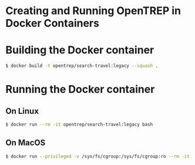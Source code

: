 Creating and Running OpenTREP in Docker Containers
==================================================

# Building the Docker container

```bash
$ docker build -t opentrep/search-travel:legacy --squash .
```

# Running the Docker container

## On Linux
```bash
$ docker run --rm -it opentrep/search-travel:legacy bash
```

## On MacOS
```bash
$ docker run --privileged -v /sys/fs/cgroup:/sys/fs/cgroup:ro --rm -it opentrep/search-travel:legacy bash
```

